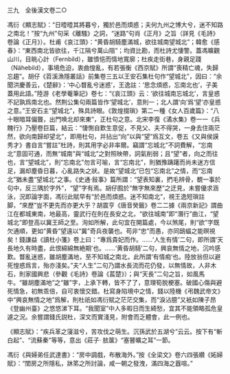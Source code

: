 三九　全後漢文卷二○

馮衍《顯志賦》：“日曀曀其將暮兮，獨於邑而煩惑；夫何九州之博大兮，迷不知路之南北！”按“九州”句采《離騷》之詞，“迷路”句肖《正月》之旨（詳見《毛詩》卷論《正月》）。杜甫《哀江頭》：“黄昏胡騎塵滿城，欲往城南望城北”；韓愈《感春》：“東西南北皆欲往，千江隔兮萬山阻”；均資比勘，而杜詩尤悽警。蓋馮曠觀山川，目眺心計（Fernbild），雖憤悒而情地寬廓；杜疾走街巷，身親足踐（Nähebild），事境危迫，衷曲惶亂，有若張衡《西京賦》所謂“喪精亡魂，失歸忘趨”。胡仔《苕溪漁隱叢話》前集卷三五以王安石集杜句作“望城北”，因曰：“余聞洪慶善云，《楚辭》：‘中心瞀亂兮迷惑’，王逸註：‘思念煩惑，忘南北也’，子美蓋用此語。”陸游《老學菴筆記》卷七：“《哀江頭》云：‘欲往城南忘城北’，言皇惑不記孰爲南北也。然荆公集句兩篇皆作‘望城北’，意則一；北人謂‘向’爲‘望’亦皇惑之意。”王安石主“望城北”，殊具詩眼。《敦煌掇瑣》第二一種《女人百歲篇》：“八十眼暗耳偏聾，出門唤北却來東”，正杜句之意。北宋李復《潏水集》卷一一《兵餽行》乃壓卷巨篇，結云：“悽惻自歎生意促，不見父、夫不得哭，一身去住兩茫然，欲向南歸却望北”，即用杜句，并拈出“向”以與“望”爲互文，卷五《又與侯謨秀才》書自言“嘗註”杜詩，則其用字必非率爾。竊謂“忘城北”不詞費解，“忘南北”意固可通，而無“城南”與“城北”之對照映帶，詞氣削弱；且“望”者，向之而往也，言“望城北”，則“忘南北”勿言可喻，言“忘南北”，則猶豫躊躇而尚未迷方信足，漏却塵昏日暮，心亂路失之狀。是故“望城北”已包“忘南北”之情，而“忘南北”猶未盡“望城北”之事。《史通·敍事》篇所謂：“望表知裏，捫毛辨骨，覩一事於句中，反三隅於字外”，“望”字有焉。胡仔囿於“無字無來歷”之迂見，未嘗優求涵泳，況即論字面，馮衍此賦早有“於邑而煩惑。迷不知南北”，視王逸短瑣註脚，“來歷”豈不更先而亦更大乎？胡震亨《唐音癸籤》卷二二據《兩京新記》謂曲江在都城東南，地最高，靈武行在則在長安之北，“欲往城南”即“潛行”曲江，“望城北”即登高以冀王師之至。洵如所解，此句宜在開篇處，今以煞尾，則“欲”字既欠通順，更如“黄昏”望遠以“冀”奇兵夜襲也。苟非“忠”而愚，亦同鴟蝠之能暝視矣！錢謙益《讀杜小箋》卷上曰：“專爲貴妃而作。……‘人生有情’二句，即所謂‘天長地久有時盡，此恨綿綿無絶期’也。……‘黄昏胡騎’二句，興哀無情之地，沉吟感歎。瞀亂迷惑，雖胡塵滿地，至不知城之南北，此所謂‘有情痴’也。陸放翁但以避死惶惑爲言，殆亦淺矣。”夫“人生”二句乃謂水長流而花仍發，以無情故，人非木石，則家國興悲（參觀《毛詩》卷論《萇楚》）；與“天長”二句之旨，如風馬牛。“雖胡塵滿地”之“雖”字，上承下轉，皆不了了，意理筍脱梗塞。破國心傷與避死情急，初無乖倍，自可衷懷交錯。杜寫身陷境中之情，錢以陸機《弔魏武帝文》中“興哀無情之地”爲解，則杜祇如馮衍賦之茫茫交集，而“淚沾臆”又衹如陳子昂《登幽州臺》之悠悠涕下耳。“我聞室”中人多暇日而生綺愁，宜其不能領略孤危皇遽之況。余嘗謂錢氏説杜，深文而實淺見，附會而乏體會，此一例也。

《顯志賦》：“疾兵革之寖滋兮，苦攻伐之萌生。沉孫武於五湖兮”云云。按下有“斬白起”、“流蘇秦”等等，意出《莊子·
胠箧》“塞瞽曠之耳”一節。

馮衍《與婦弟任武達書》：“房中調戲，布散海外。”按《全梁文》卷六四張纘《妬婦賦》：“閨房之所隱私，牀笫之所討論，咸一朝之發洩，滿四海之囂喧。”
